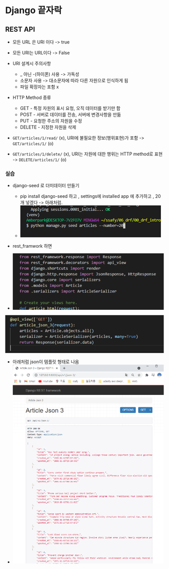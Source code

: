# Django 끝자락

## REST API

- 모든 URL 은 URI 이다 -> true

- 모든 URI는 URL이다 -> False

- URI 설계시 주의사항
  - _ 아닌 -(하이폰) 사용 -> 가독성
  - 소문자 사용 -> 대소문자에 따라 다른 자원으로 인식하게 됨
  - 파일 확장자는 포함 x
  
- HTTP Method 종류
  - GET - 특정 자원의 표시 요청, 오직 데이터를 받기만 함
  - POST - 서버로 데이터를 전송, 서버에 변경사항을 만듦
  - PUT - 요청한 주소의 자원을 수정
  - DELETE - 지정한 자원을 삭제

- `GET/articles/1/read/` (x), URI에 불필요한 정보(행위표현)가 포함 -> `GET/articles/1/` (o) 

- `GET/articles/1/delete/` (x),  URI는 자원에 대한 행위는 HTTP method로 표현 -> `DELETE/articles/1/` (o)

  

### 실습

- django-seed 로 더미데이터 만들기
  - pip install django-seed 하고 , settings에 installed app 에 추가하고 , 20 개 넣겠다 -> 아래처럼.
  - ![image-20210426101558519](TIL.assets/image-20210426101558519.png)

- rest_framwork 하면
- ![image-20210426105718768](TIL.assets/image-20210426105718768.png)

![image-20210426105735081](TIL.assets/image-20210426105735081.png)

- 아래처럼 json이 템플릿 형태로 나옴
- ![image-20210426105813087](TIL.assets/image-20210426105813087.png)